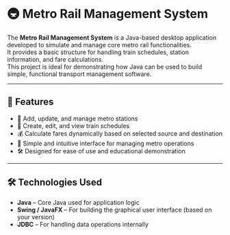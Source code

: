 # 🚇 Metro Rail Management System

The **Metro Rail Management System** is a Java-based desktop application developed to simulate and manage core metro rail functionalities.  
It provides a basic structure for handling train schedules, station information, and fare calculations.  
This project is ideal for demonstrating how Java can be used to build simple, functional transport management software.

---

## 🔧 Features

- 📍 Add, update, and manage metro stations  
- 🚆 Create, edit, and view train schedules  
- 💰 Calculate fares dynamically based on selected source and destination  
- 🧩 Simple and intuitive interface for managing metro operations  
- 🛠️ Designed for ease of use and educational demonstration  

---

## 🛠️ Technologies Used

- **Java** – Core Java used for application logic  
- **Swing / JavaFX** – For building the graphical user interface (based on your version)  
- **JDBC** – For handling data operations internally  
